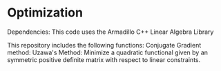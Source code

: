# Optimization

Dependencies: This code uses the Armadillo C++ Linear Algebra Library

This repository includes the following functions:
Conjugate Gradient method:
Uzawa's Method: Minimize a quadratic functional given by an symmetric positive definite matrix with respect to linear constraints. 
